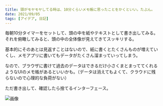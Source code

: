 ```yaml
---
title: 頭がモヤモヤしてる時は、10分くらいメモ帳に思ったことをかくといい。たぶん。
date: 2021/09/05
tags: [アイデア, 日記]
---
```


毎朝10分タイマーをセットして、頭の中を紙やテキストとして書き出してみる。それを俯瞰してみると、頭の中の全体像が見えてきてスッキリする。

<!--more-->

基本的にそのあとは見返すことはないので、紙に書くとたくさんものが増えていくし、メモアプリに書いてもデータがたくさん溜まっていってしまう。

なので、ブラウザに書けて過去のデータはできるだけ小さくまとまっててくれるようなUIのメモ帳があるといいかも。（データは消えてもよくて、クラウドに残らないので心理的な負荷がない）

ただ書き出して、確認したら捨てるインターフェース。

![画像](/my-home/cover/IMG_0976.webp)